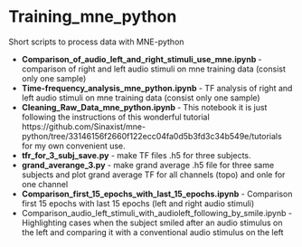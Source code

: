 # Training_mne_python
Short scripts to process data with MNE-python
<ul>
  <li><b>Comparison_of_audio_left_and_right_stimuli_use_mne.ipynb </b>- comparison of right and left audio stimuli on mne training data (consist only one sample)</li>
  <li><b>Time-frequency_analysis_mne_python.ipynb</b> - TF analysis of right and left audio stimuli on mne training data (consist only one sample)</li>
  <li><b> Cleaning_Raw_Data_mne_python.ipynb </b> - This notebook it is just following the instructions of this wonderful tutorial https://github.com/Sinaxist/mne-python/tree/33146156f2660f122ecc04fa0d5b3fd3c34b549e/tutorials for my own convenient  use.</li>
  <li><b>tfr_for_3_subj_save.py</b> -  make TF files .h5 for three subjects.</li>
  <li><b>grand_averange_3.py</b> - make grand average .h5 file for three same subjects and plot grand average TF for all channels (topo) and onle for one channel</li>
  <li><b>Сomparison_first_15_epochs_with_last_15_epochs.ipynb</b> - Сomparison first 15 epochs with last 15 epochs (left and right audio stimuli)</li>
  <li></b>Comparison_audio_left_stimuli_with_audioleft_following_by_smile.ipynb</b> - Highlighting cases when the subject smiled after an audio stimulus on the left and comparing it with a conventional audio stimulus on the left</li>
</ul>

